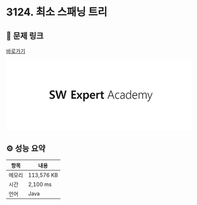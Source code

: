 # 3124. 최소 스패닝 트리

## 🔗 문제 링크

[바로가기](https://swexpertacademy.com/main/code/problem/problemDetail.do?contestProbId=AV_mSnmKUckDFAWb)

![SWEA 로고](../../images/swea.jpg)

## ⚙️ 성능 요약

| 항목   | 내용       |
| ------ | ---------- |
| 메모리 | 113,576 KB |
| 시간   | 2,100 ms   |
| 언어   | Java       |
